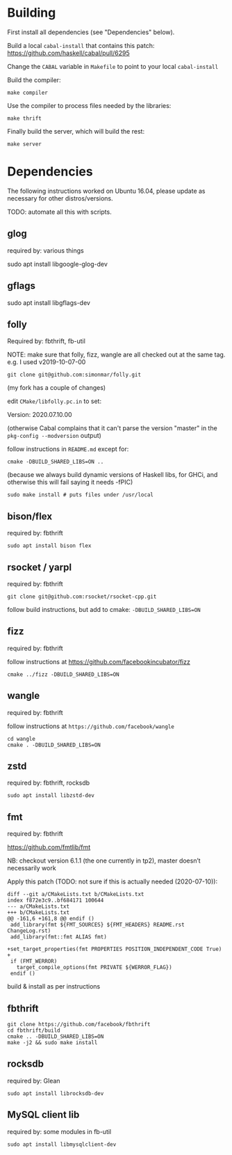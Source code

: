 # Building

First install all dependencies (see "Dependencies" below).

Build a local `cabal-install` that contains this patch: https://github.com/haskell/cabal/pull/6295

Change the `CABAL` variable in `Makefile` to point to your local `cabal-install`

Build the compiler:

```
make compiler
```

Use the compiler to process files needed by the libraries:

```
make thrift
```

Finally build the server, which will build the rest:

```
make server
```

# Dependencies

The following instructions worked on Ubuntu 16.04, please update as
necessary for other distros/versions.

TODO: automate all this with scripts.

## glog

required by: various things

sudo apt install libgoogle-glog-dev

## gflags

sudo apt install libgflags-dev

## folly

Required by: fbthrift, fb-util

NOTE: make sure that folly, fizz, wangle are all checked out at the same tag. e.g. I used v2019-10-07-00

```
git clone git@github.com:simonmar/folly.git
```

(my fork has a couple of changes)

edit `CMake/libfolly.pc.in` to set:

Version: ﻿2020.07.10.00﻿

(otherwise Cabal complains that it can't parse the version "master" in
the `pkg-config --modversion` output)

follow instructions in `README.md` except for:

`cmake -DBUILD_SHARED_LIBS=ON ..`

(because we always build dynamic versions of Haskell libs, for GHCi,
and otherwise this will fail saying it needs -fPIC)

```
sudo make install # puts files under /usr/local
```

## bison/flex

required by: fbthrift

```
sudo apt install bison flex
```

## rsocket / yarpl

required by: fbthrift

```
git clone ﻿git@github.com﻿:rsocket/rsocket-cpp.git
```

follow build instructions, but add to cmake: `-DBUILD_SHARED_LIBS=ON`

## fizz

required by: fbthrift

follow instructions at ﻿https://github.com/facebookincubator/fizz﻿

```
cmake ../fizz -DBUILD_SHARED_LIBS=ON
```

## wangle

required by: fbthrift

follow instructions at ﻿`https://github.com/facebook/wangle﻿`

```
cd wangle
cmake . -DBUILD_SHARED_LIBS=ON
```

## zstd

required by: fbthrift, rocksdb

```
sudo apt install libzstd-dev
```

## fmt

required by: fbthrift

﻿https://github.com/fmtlib/fmt﻿

NB: checkout version 6.1.1 (the one currently in tp2), master doesn’t necessarily work

Apply this patch (TODO: not sure if this is actually needed (2020-07-10)):
```
diff --git a/CMakeLists.txt b/CMakeLists.txt
index f872e3c9..bf684171 100644
--- a/CMakeLists.txt
+++ b/CMakeLists.txt
@@ -161,6 +161,8 @@ endif ()
 add_library(fmt ${FMT_SOURCES} ${FMT_HEADERS} README.rst ChangeLog.rst)
 add_library(fmt::fmt ALIAS fmt)
 
+set_target_properties(fmt PROPERTIES POSITION_INDEPENDENT_CODE True)
+
 if (FMT_WERROR)
   target_compile_options(fmt PRIVATE ${WERROR_FLAG})
 endif ()
```

build & install as per instructions

## fbthrift

```
git clone https://github.com/facebook/fbthrift
cd fbthrift/build
cmake .. -DBUILD_SHARED_LIBS=ON
make -j2 && sudo make install
```

## rocksdb

required by: Glean

```
sudo apt install librocksdb-dev
```

## MySQL client lib

required by: some modules in fb-util

```
sudo apt install libmysqlclient-dev
```
